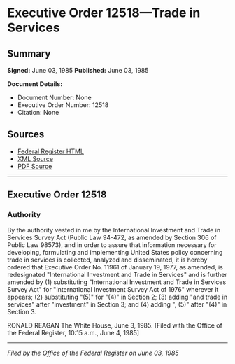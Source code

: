 # Executive Order 12518—Trade in Services

## Summary

**Signed:** June 03, 1985
**Published:** June 03, 1985

**Document Details:**
- Document Number: None
- Executive Order Number: 12518
- Citation: None

## Sources
- [Federal Register HTML](https://www.presidency.ucsb.edu/documents/executive-order-12518-trade-services)
- [XML Source](None)
- [PDF Source](None)

---

## Executive Order 12518

### Authority

By the authority vested in me by the International Investment and Trade in Services Survey Act (Public Law 94-472, as amended by Section 306 of Public Law 98573), and in order to assure that information necessary for developing, formulating and implementing United States policy concerning trade in services is collected, analyzed and disseminated, it is hereby ordered that Executive Order No. 11961 of January 19, 1977, as amended, is redesignated "International Investment and Trade in Services" and is further amended by (1) substituting "International Investment and Trade in Services Survey Act" for "International Investment Survey Act of 1976" wherever it appears; (2) substituting "(5)" for "(4)" in Section 2; (3) adding "and trade in services" after "investment" in Section 3; and (4) adding ", (5)" after "(4)" in Section 3.

RONALD REAGAN
The White House,
June 3, 1985.
[Filed with the Office of the Federal Register, 10:15 a.m., June 4, 1985]

---

*Filed by the Office of the Federal Register on June 03, 1985*
